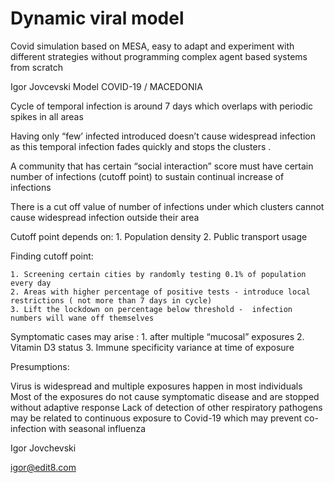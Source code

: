 # Dynamic viral model
Covid simulation based on MESA, easy to adapt and experiment with different strategies without programming complex agent based  systems from scratch

Igor Jovcevski Model COVID-19 / MACEDONIA


Cycle of temporal infection  is around 7 days which overlaps with periodic spikes in all areas


Having only “few’ infected introduced doesn’t cause widespread infection as this temporal infection fades quickly and stops the clusters .

A community that has certain “social interaction” score  must have certain number of infections (cutoff point) to sustain continual increase of infections

There is a cut off value of number of infections under which clusters cannot cause widespread infection outside their area

Cutoff point depends on:
	1. Population density
	2. Public transport usage

Finding cutoff point:

	1. Screening certain cities by randomly testing 0.1% of population every day 
	2. Areas with higher percentage of positive tests - introduce local restrictions ( not more than 7 days in cycle) 
	3. Lift the lockdown on percentage below threshold -  infection numbers will wane off themselves
	
Symptomatic cases may arise :
	1. after multiple “mucosal” exposures 
	2. Vitamin D3 status 
	3. Immune specificity variance at time of exposure


Presumptions:
	
Virus is widespread and multiple exposures happen in most individuals
Most of the exposures do not cause symptomatic disease and are stopped without adaptive response
Lack of detection of other respiratory pathogens may be related to continuous exposure to Covid-19 which may prevent co-infection with seasonal influenza 




Igor Jovchevski

igor@edit8.com
